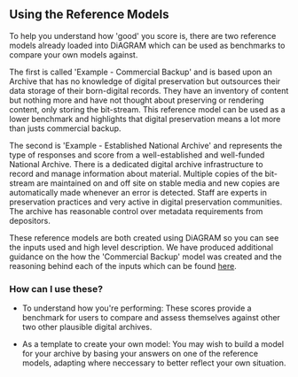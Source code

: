 ## Using the Reference Models

To help you understand how 'good' you score is, there are two reference models already loaded into DiAGRAM which can be used as benchmarks to compare your own models against. 

The first is called 'Example - Commercial Backup' and is based upon an Archive that has no knowledge of digital preservation but outsources their data storage of their born-digital records. They have an inventory of content but nothing more and have not thought about preserving or rendering content, only storing the bit-stream. This reference model can be used as a lower benchmark and highlights that digital preservation means a lot more than justs commercial backup. 

The second is 'Example - Established National Archive' and represents the type of responses and score from a well-established and well-funded National Archive. There is a dedicated digital archive infrastructure to record and manage information about material. Multiple copies of the bit-stream are maintained on and off site on stable media and new copies are automatically made whenever an error is detected. Staff are experts in preservation practices and very active in digital preservation communities. The archive has reasonable control over metadata requirements from depositors. 

These reference models are both created using DiAGRAM so you can see the inputs used and high level description. We have produced additional guidance on the how the 'Commercial Backup' model was created and the reasoning behind each of the inputs which can be found <a href="https://docs.google.com/document/d/1rllUojYyZlDH4GgbMTQGn9xHiP7WPftXhxHlM9N8kdw" target="_blank" download>here</a>. 

### How can I use these?

- To understand how you're performing: These scores provide a benchmark for users to compare and assess themselves against other two other plausible digital archives. 

- As a template to create your own model: You may wish to build a model for your archive by basing your answers on one of the reference models, adapting where neccessary to better reflect your own situation.
